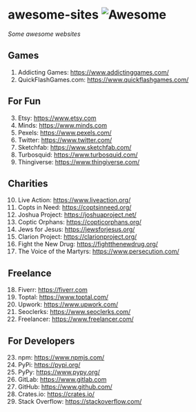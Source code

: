 # awesome-sites ![Awesome](https://cdn.rawgit.com/sindresorhus/awesome/d7305f38d29fed78fa85652e3a63e154dd8e8829/media/badge.svg)
*Some awesome websites*

## Games
1. Addicting Games: https://www.addictinggames.com/
2. QuickFlashGames.com: https://www.quickflashgames.com/

## For Fun
3. Etsy: https://www.etsy.com
4. Minds: https://www.minds.com
5. Pexels: https://www.pexels.com/
6. Twitter: https://www.twitter.com/
7. Sketchfab: https://www.sketchfab.com/
8. Turbosquid: https://www.turbosquid.com/
9. Thingiverse: https://www.thingiverse.com/

## Charities
10. Live Action: https://www.liveaction.org/
11. Copts in Need: https://coptsinneed.org/
12. Joshua Project: https://joshuaproject.net/
13. Coptic Orphans: https://copticorphans.org/
14. Jews for Jesus: https://jewsforjesus.org/
15. Clarion Project: https://clarionproject.org/
16. Fight the New Drug: https://fightthenewdrug.org/
17. The Voice of the Martyrs: https://www.persecution.com/

## Freelance
18. Fiverr: https://fiverr.com
19. Toptal: https://www.toptal.com/
20. Upwork: https://www.upwork.com/
21. Seoclerks: https://www.seoclerks.com/
22. Freelancer: https://www.freelancer.com/

## For Developers
23. npm: https://www.npmjs.com/
24. PyPi: https://pypi.org/  
25. PyPy: https://www.pypy.org/
26. GitLab: https://www.gitlab.com
27. GitHub: https://www.github.com/
28. Crates.io: https://crates.io/
29. Stack Overflow: https://stackoverflow.com/
